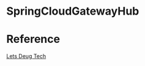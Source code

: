 # SpringCloudGatewayHub

# Reference
[Lets Deug Tech](https://www.youtube.com/playlist?list=PLC39HwXxPfh9KyddGcttM3TbuowwcXoNy)
